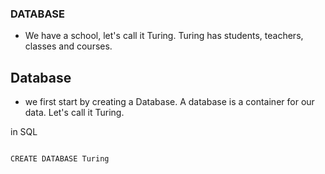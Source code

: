### DATABASE

- We have a school, let's call it Turing. Turing has students, teachers, classes and courses.


## Database

- we first start by creating a Database. A database is a container for our data. Let's call it Turing.

in SQL

```html

CREATE DATABASE Turing

```

